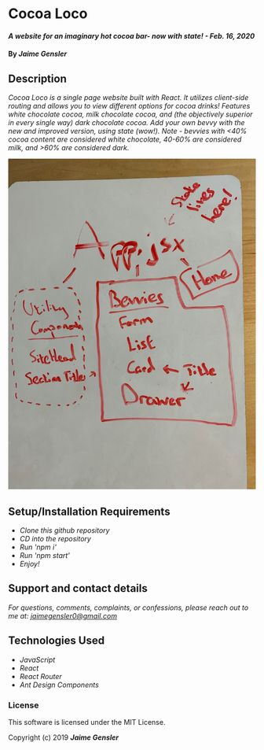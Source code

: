 # Cocoa Loco

#### _A website for an imaginary hot cocoa bar- now with state! - Feb. 16, 2020_

#### By _Jaime Gensler_

## Description

_Cocoa Loco is a single page website built with React. It utilizes client-side routing and allows you to view different options for cocoa drinks! Features white chocolate cocoa, milk chocolate cocoa, and (the objectively superior in every single way) dark chocolate cocoa. Add your own bevvy with the new and improved version, using state (wow!). Note - bevvies with <40% cocoa content are considered white chocolate, 40-60% are considered milk, and >60% are considered dark._

![Structure of the React Components!](component_structure.jpg)

## Setup/Installation Requirements

-   _Clone this github repository_
-   _CD into the repository_
-   _Run 'npm i'_
-   _Run 'npm start'_
-   _Enjoy!_

## Support and contact details

_For questions, comments, complaints, or confessions, please reach out to me at: <jaimegensler0@gmail.com>_

## Technologies Used

-   _JavaScript_
-   _React_
-   _React Router_
-   _Ant Design Components_

### License

This software is licensed under the MIT License.

Copyright (c) 2019 **_Jaime Gensler_**

